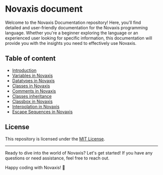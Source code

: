 # Novaxis document

Welcome to the Novaxis Documentation repository! Here, you'll find detailed and user-friendly documentation for the Novaxis programming language. Whether you're a beginner exploring the language or an experienced user looking for specific information, this documentation will provide you with the insights you need to effectively use Novaxis.

## Table of content
- [Introduction](docs/document-001.md)
- [Variables in Novaxis](docs/document-002.md)
- [Datatypes in Novaxis](docs/document-003.md)
- [Classes in Novaxis](docs/document-004.md)
- [Comments in Novaxis](docs/document-005.md)
- [Classes inheritance](docs/document-006.md)
- [Classbox in Novaxis](docs/document-007.md)
- [Interpolation in Novaxis](docs/document-008.md)
- [Escape Sequences in Novaxis](docs/document-009.md)

## License

This repository is licensed under the [MIT License](LICENSE).

---

Ready to dive into the world of Novaxis? Let's get started! If you have any questions or need assistance, feel free to reach out.

Happy coding with Novaxis! 🚀
